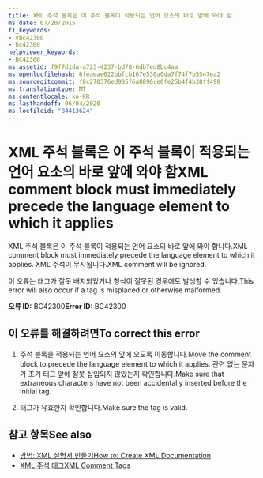 ```yaml
---
title: XML 주석 블록은 이 주석 블록이 적용되는 언어 요소의 바로 앞에 와야 함
ms.date: 07/20/2015
f1_keywords:
- vbc42300
- bc42300
helpviewer_keywords:
- BC42300
ms.assetid: f9f7d1da-a723-4237-bd78-6db7ed8bc4aa
ms.openlocfilehash: 6feaeae622bbfcb167e530a0da7f74f7b5547ea2
ms.sourcegitcommit: f8c270376ed905f6a8896ce0fe25b4f4b38ff498
ms.translationtype: MT
ms.contentlocale: ko-KR
ms.lasthandoff: 06/04/2020
ms.locfileid: "84413624"
---
```

# <a name="xml-comment-block-must-immediately-precede-the-language-element-to-which-it-applies"></a><span data-ttu-id="efdbc-102">XML 주석 블록은 이 주석 블록이 적용되는 언어 요소의 바로 앞에 와야 함</span><span class="sxs-lookup"><span data-stu-id="efdbc-102">XML comment block must immediately precede the language element to which it applies</span></span>
<span data-ttu-id="efdbc-103">XML 주석 블록은 이 주석 블록이 적용되는 언어 요소의 바로 앞에 와야 합니다.</span><span class="sxs-lookup"><span data-stu-id="efdbc-103">XML comment block must immediately precede the language element to which it applies.</span></span> <span data-ttu-id="efdbc-104">XML 주석이 무시됩니다.</span><span class="sxs-lookup"><span data-stu-id="efdbc-104">XML comment will be ignored.</span></span>  
  
 <span data-ttu-id="efdbc-105">이 오류는 태그가 잘못 배치되었거나 형식이 잘못된 경우에도 발생할 수 있습니다.</span><span class="sxs-lookup"><span data-stu-id="efdbc-105">This error will also occur if a tag is misplaced or otherwise malformed.</span></span>  
  
 <span data-ttu-id="efdbc-106">**오류 ID:** BC42300</span><span class="sxs-lookup"><span data-stu-id="efdbc-106">**Error ID:** BC42300</span></span>  
  
## <a name="to-correct-this-error"></a><span data-ttu-id="efdbc-107">이 오류를 해결하려면</span><span class="sxs-lookup"><span data-stu-id="efdbc-107">To correct this error</span></span>  
  
1. <span data-ttu-id="efdbc-108">주석 블록을 적용되는 언어 요소의 앞에 오도록 이동합니다.</span><span class="sxs-lookup"><span data-stu-id="efdbc-108">Move the comment block to precede the language element to which it applies.</span></span> <span data-ttu-id="efdbc-109">관련 없는 문자가 초기 태그 앞에 잘못 삽입되지 않았는지 확인합니다.</span><span class="sxs-lookup"><span data-stu-id="efdbc-109">Make sure that extraneous characters have not been accidentally inserted before the initial tag.</span></span>  
  
2. <span data-ttu-id="efdbc-110">태그가 유효한지 확인합니다.</span><span class="sxs-lookup"><span data-stu-id="efdbc-110">Make sure the tag is valid.</span></span>  
  
## <a name="see-also"></a><span data-ttu-id="efdbc-111">참고 항목</span><span class="sxs-lookup"><span data-stu-id="efdbc-111">See also</span></span>

- [<span data-ttu-id="efdbc-112">방법: XML 설명서 만들기</span><span class="sxs-lookup"><span data-stu-id="efdbc-112">How to: Create XML Documentation</span></span>](../programming-guide/program-structure/how-to-create-xml-documentation.md)
- [<span data-ttu-id="efdbc-113">XML 주석 태그</span><span class="sxs-lookup"><span data-stu-id="efdbc-113">XML Comment Tags</span></span>](../language-reference/xmldoc/index.md)

